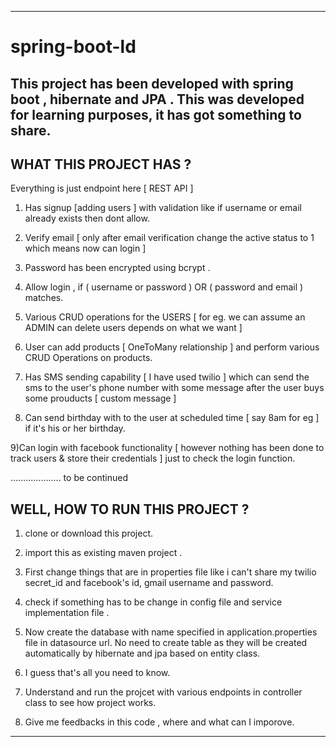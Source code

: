 -----------------------
# spring-boot-ld

This project has been developed with spring boot , hibernate and JPA . This was developed for learning purposes, it has got something to share.
----------------------

WHAT THIS PROJECT HAS ?
----------------------

Everything is just endpoint here [ REST API ]

1) Has signup [adding users ] with validation like if username or email already exists then dont allow.

2) Verify email [ only after email verification change the active status to 1 which means now can login ]

3) Password has been encrypted using bcrypt .

4) Allow login , if ( username or password ) OR ( password and email ) matches. 

5) Various CRUD operations for the USERS [ for eg. we can assume an ADMIN can delete users depends on what we want ]

6) User can add products [ OneToMany relationship ] and perform various CRUD Operations on products. 

7) Has SMS sending capability [ I have used twilio ] which can send the sms to the user's phone number with some message after the user 
buys some prouducts [ custom message ]

8) Can send birthday with to the user at scheduled time [ say 8am for eg ] if it's his or her birthday.

9)Can login with facebook functionality [ however nothing has been done to track users & store their credentials ] just to check the login function.

.................... to be continued

WELL, HOW TO RUN THIS PROJECT ? 
-----------------------------------

1) clone or download this project. 

2) import this as existing maven project . 

3) First change things that are in properties file like i can't share my twilio secret_id and facebook's id, gmail username and password. 

4) check if something has to be change in config file and service implementation file .

5) Now create the database with name specified in application.properties file in datasource url. No need to create table as they will be 
created automatically by hibernate and jpa based on entity class. 

6) I guess that's all you need to know. 

7) Understand and run the projcet with various endpoints in controller class to see how project works. 

8) Give me feedbacks in this code , where and what can I imporove. 

---------
